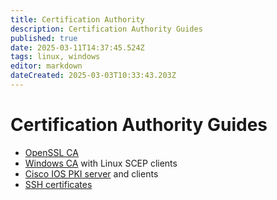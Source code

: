 ```yaml
---
title: Certification Authority
description: Certification Authority Guides
published: true
date: 2025-03-11T14:37:45.524Z
tags: linux, windows
editor: markdown
dateCreated: 2025-03-03T10:33:43.203Z
---
```


# Certification Authority Guides

- [OpenSSL CA](/cert/openssl)
- [Windows CA](/cert/scep) with Linux SCEP clients
- [Cisco IOS PKI server](/cert/ios-pki-server) and clients
- [SSH certificates](/cert/ssh-cert)